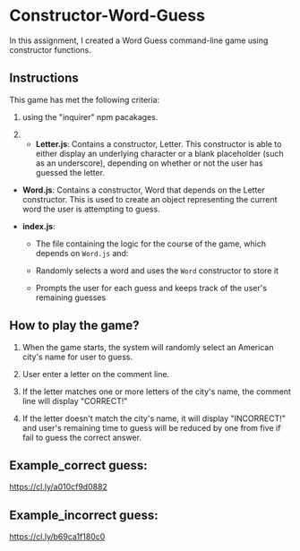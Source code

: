 # Constructor-Word-Guess

In this assignment, I created a Word Guess command-line game using constructor functions.


## Instructions

This game has met the following criteria:

1. using the "inquirer" npm pacakages.

2. * **Letter.js**: Contains a constructor, Letter. This constructor is able to either display an underlying character or a blank placeholder (such as an underscore), depending on whether or not the user has guessed the letter. 

* **Word.js**: Contains a constructor, Word that depends on the Letter constructor. This is used to create an object representing the current word the user is attempting to guess. 

* **index.js**: 
  * The file containing the logic for the course of the game, which depends on `Word.js` and:

  * Randomly selects a word and uses the `Word` constructor to store it

  * Prompts the user for each guess and keeps track of the user's remaining guesses


## How to play the game?

1. When the game starts, the system will randomly select an American city's name for user to guess.

2. User enter a letter on the comment line.

3. If the letter matches one or more letters of the city's name, the comment line will display "CORRECT!"

4. If the letter doesn't match the city's name, it will display "INCORRECT!" and user's remaining time to guess will be reduced by one from five if fail to guess the correct answer. 

## Example_correct guess:
https://cl.ly/a010cf9d0882

## Example_incorrect guess:
https://cl.ly/b69ca1f180c0